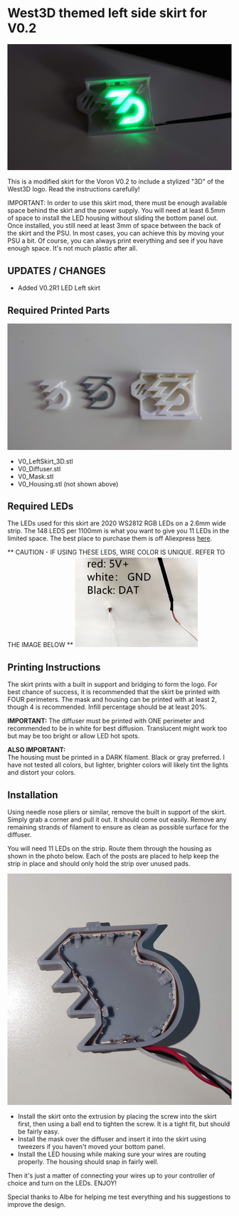 # West3D themed left side skirt for V0.2

![v0 skirt](https://github.com/oogoom/Voron-Skirt-Mods/blob/main/West3D/V0/images/Front.JPG)

This is a modified skirt for the Voron V0.2 to include a stylized "3D" of the West3D logo.  Read the instructions carefully!  

IMPORTANT:  In order to use this skirt mod, there must be enough available space behind the skirt and the power supply.  You will need at least 6.5mm of space to install the LED housing without sliding the bottom panel out.  Once installed, you still need at least 3mm of space between the back of the skirt and the PSU.  In most cases, you can achieve this by moving your PSU a bit.  Of course, you can always print everything and see if you have enough space.  It's not much plastic after all.

## UPDATES / CHANGES

- Added V0.2R1 LED Left skirt

## Required Printed Parts

![printed parts](https://github.com/oogoom/Voron-Skirt-Mods/blob/main/West3D/V0/images/parts.JPG)

- V0_LeftSkirt_3D.stl
- V0_Diffuser.stl
- V0_Mask.stl
- V0_Housing.stl (not shown above)

## Required LEDs

The LEDs used for this skirt are 2020 WS2812 RGB LEDs on a 2.6mm wide strip.  The 148 LEDS per 1100mm is what you want to give you 11 LEDs in the limited space.  The best place to purchase them is off Aliexpress [here](https://www.aliexpress.us/item/3256804268655878.html?spm=a2g0o.order_detail.order_detail_item.3.12c3f19c69yvgm&gatewayAdapt=glo2usa).

** CAUTION - IF USING THESE LEDS, WIRE COLOR IS UNIQUE.  REFER TO THE IMAGE BELOW **
![LEDWiring](https://github.com/oogoom/Voron-Skirt-Mods/blob/main/West3D/V0/images/wiring.JPG)


## Printing Instructions

The skirt prints with a built in support and bridging to form the logo.  For best chance of success, it is recommended that the skirt be printed with FOUR perimeters.  The mask and housing can be printed with at least 2, though 4 is recommended.  Infill percentage should be at least 20%.

**IMPORTANT:** 
The diffuser must be printed with ONE perimeter and recommended to be in white for best diffusion.  Translucent might work too but may be too bright or allow LED hot spots.  

**ALSO IMPORTANT:**  
The housing must be printed in a DARK filament.  Black or gray preferred.  I have not tested all colors, but lighter, brighter colors will likely tint the lights and distort your colors.

## Installation

Using needle nose pliers or similar, remove the built in support of the skirt.  Simply grab a corner and pull it out.  It should come out easily.  Remove any remaining strands of filament to ensure as clean as possible surface for the diffuser.

You will need 11 LEDs on the strip.  Route them through the housing as shown in the photo below.  Each of the posts are placed to help keep the strip in place and should only hold the strip over unused pads.

![LED routing](https://github.com/oogoom/Voron-Skirt-Mods/blob/main/West3D/V0/images/DSC_0038.JPG)

- Install the skirt onto the extrusion by placing the screw into the skirt first, then using a ball end to tighten the screw.  It is a tight fit, but should be fairly easy.  
- Install the mask over the diffuser and insert it into the skirt using tweezers if you haven't moved your bottom panel.  
- Install the LED housing while making sure your wires are routing properly.  The housing should snap in fairly well. 

Then it's just a matter of connecting your wires up to your controller of choice and turn on the LEDs.  ENJOY!

Special thanks to Albe for helping me test everything and his suggestions to improve the design.
